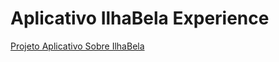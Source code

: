 <h1>Aplicativo IlhaBela Experience</h1>
<a href="https://github.com/JuS0l/App_IlhaBela/wiki/Projeto-Aplicativo-Informativo-Sobre-IlhaBela"> Projeto Aplicativo Sobre IlhaBela </a>
